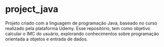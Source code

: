 # project_java
Projeto criado com a linguagem de programação Java, baseado no curso realizado pela plataforma Udemy. Esse repositório, tem como objetivo calcular o IMC do usuário, explorando conhecimentos sobre programação orientada a objetos e entrada de dados.
